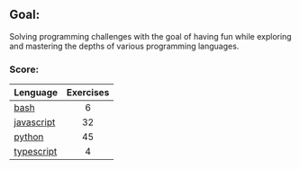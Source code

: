 ## Goal:
Solving programming challenges with the goal of having fun while exploring and mastering the depths of various programming languages.

### Score:
| Lenguage | Exercises |
|---|:---:|
| [bash](/bash) | 6 |
| [javascript](/javascript) | 32 |
| [python](/python) | 45 |
| [typescript](/typescript) | 4 |
